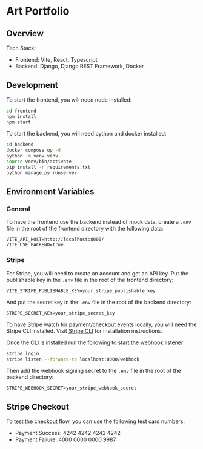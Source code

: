 # Art Portfolio

## Overview

Tech Stack:

- Frontend: Vite, React, Typescript
- Backend: Django, Django REST Framework, Docker

## Development

To start the frontend, you will need node installed:

```bash
cd frontend
npm install
npm start
```

To start the backend, you will need python and docker installed:

```bash
cd backend
docker compose up -d
python -m venv venv
source venv/bin/activate
pip install -r requirements.txt
python manage.py runserver
```

## Environment Variables

### General

To have the frontend use the backend instead of mock data, create a `.env` file in the root of the frontend directory with the following data:

```
VITE_API_HOST=http://localhost:8000/
VITE_USE_BACKEND=true
```

### Stripe

For Stripe, you will need to create an account and get an API key. Put the publishable key in the `.env` file in the root of the frontend directory:

```
VITE_STRIPE_PUBLISHABLE_KEY=your_stripe_publishable_key
```

And put the secret key in the `.env` file in the root of the backend directory:

```
STRIPE_SECRET_KEY=your_stripe_secret_key
```

To have Stripe watch for payment/checkout events locally, you will need the Stripe CLI installed. Visit [Stripe CLI](https://stripe.com/docs/stripe-cli) for installation instructions.

Once the CLI is installed run the following to start the webhook listener:

```bash
stripe login
stripe listen --forward-to localhost:8000/webhook
```

Then add the webhook signing secret to the `.env` file in the root of the backend directory:

```
STRIPE_WEBHOOK_SECRET=your_stripe_webhook_secret
```

## Stripe Checkout

To test the checkout flow, you can use the following test card numbers:

- Payment Success: 4242 4242 4242 4242
- Payment Failure: 4000 0000 0000 9987

